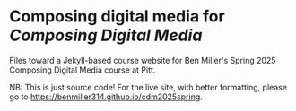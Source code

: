 # Composing digital media for *Composing Digital Media*
Files toward a Jekyll-based course website for Ben Miller's Spring 2025 Composing Digital Media course at Pitt.

NB: This is just source code! For the live site, with better formatting, please go to https://benmiller314.github.io/cdm2025spring.
